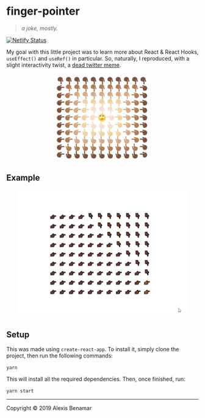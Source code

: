 # finger-pointer

>_a joke, mostly._

[![Netlify Status](https://api.netlify.com/api/v1/badges/60d1f541-ca36-4245-81f3-14dc4004ebbb/deploy-status)](https://app.netlify.com/sites/finger-pointer/deploys)

My goal with this little project was to learn more about React & React Hooks, `useEffect()` and `useRef()` in particular. So, naturally, I reproduced, with a slight interactivity twist, a [dead twitter meme](https://knowyourmeme.com/memes/cascading-pointing-hand-emoji-copypasta).

<div align=center>
  <img width="250" src="https://raw.githubusercontent.com/alexis-benamar/finger-pointer/master/meme.png">
</div>

## Example

<div align=center>
  <img width="450" src="https://raw.githubusercontent.com/alexis-benamar/finger-pointer/master/example.gif">
</div>

## Setup

This was made using `create-react-app`. To install it, simply clone the project, then run the following commands:

```
yarn
```

This will install all the required dependencies. Then, once finished, run:

```
yarn start
```

---

Copyright ©­­ 2019 Alexis Benamar
